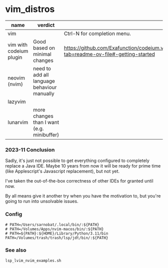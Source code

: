 # vim_distros

|name | verdict |  |
|---|---|----|
|vim |  | Ctrl-N for completion menu.|
| vim with codeium plugin | Good based on minimal changes | https://github.com/Exafunction/codeium.vim?tab=readme-ov-file#-getting-started |  
|neovim (nvim) | need to add all language behaviour manually |  |
|lazyvim |  |  |
|lunarvim | more changes than I want (e.g. minibuffer) |  |

### 2023-11 Conclusion
Sadly, it's just not possible to get everything configured to completely replace a Java IDE. Maybe 10 years from now it will be ready for prime time (like Applescript's Javascript replacement), but not yet.

I've taken the out-of-the-box correctness of other IDEs for granted until now.

By all means give it another try when you have the motivation to, but you're going to run into unsolvable issues.


### Config
```
# PATH=/Users/sarnobat/.local/bin/:${PATH}
# PATH=/Volumes/Apps/nvim-macos/bin/:${PATH}
# PATH=${PATH}:${HOME}/Library/Python/3.11/bin
PATH=/Volumes/trash/trash/lsp/jdt/bin/:${PATH}
```

### See also

```lsp_lvim_nvim_examples.sh```
